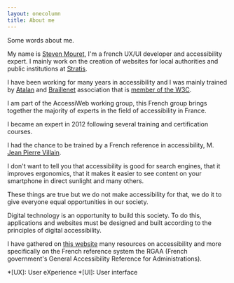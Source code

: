 ```yaml
---
layout: onecolumn
title: About me
---
```


Some words about me.

My name is [Steven Mouret](https://www.linkedin.com/in/steven-mouret-1b693260/), I'm a french UX/UI developer and accessibility expert. I mainly work on the creation of websites for local authorities and public institutions at [Stratis](http://www.stratis.fr).

I have been working for many years in accessibility and I was mainly trained by [Atalan](https://atalan.fr) and [Braillenet](https://www.braillenet.org/en/) association that is [member of the W3C](https://www.w3.org/Consortium/Member/Testimonial/#t1256).

I am part of the AccessiWeb working group, this French group brings together the majority of experts in the field of accessibility in France.

I became an expert in 2012 following several training and certification courses.

I had the chance to be trained by a French reference in accessibility, M. [Jean Pierre Villain](https://www.linkedin.com/in/jean-pierre-villain-b8a52033/).

I don't want to tell you that accessibility is good for search engines, that it improves ergonomics, that it makes it easier to see content on your smartphone in direct sunlight and many others.

These things are true but we do not make accessibility for that, we do it to give everyone equal opportunities in our society.

Digital technology is an opportunity to build this society. To do this, applications and websites must be designed and built according to the principles of digital accessibility.

I have gathered on [this website](https://stevenmouret.github.io/web-accessibility-guidelines) many resources on accessibility and more specifically on the French reference system the RGAA (French government's General Accessibility Reference for Administrations).

*[UX]: User eXperience
*[UI]: User interface
